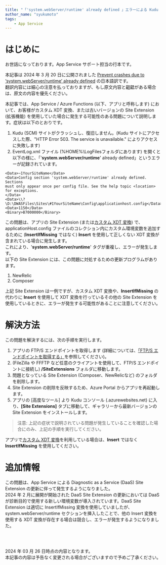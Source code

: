 ```yaml
---
title: "「'system.webServer/runtime' already defined 」エラーによる Kudu クラッシュの回避方法について"
author_name: "syukumoto"
tags:
    - App Service
---
```


# はじめに

お世話になっております。App Service サポート担当の行本です。

本記事は 2024 年 3 月 20 日に公開されました [Prevent crashes due to ‘system.webServer/runtime’ already defined](https://azure.github.io/AppService/2024/03/20/Azure-WebApp-crashing-due-to-duplicate-runtime-section.html) の日本語訳です。  
翻訳内容には細心の注意を払っておりますが、もし原文内容と齟齬がある場合は、原文の内容を優先ください。  
  
本記事では、App Service / Azure Functions (以下、アプリと呼称します) において、お客様がカスタム XDT 変換、または古いバージョンの Site Extension (拡張機能) を使用していた場合に発生する可能性のある問題について説明します。症状は以下のとおりです。  
1. Kudu (SCM) サイトがクラッシュし、復旧しません。(Kudu サイトにアクセスした際、"HTTP Error 503. The service is unavailable." によりアクセスに失敗します)  
2. EventLog.xml ファイル (%HOME%\LogFilesフォルダにあります) を開くと以下の様に、「'**system.webServer/runtime**' already defined」というエラーが記録されています。  

```
<Data>~1YourSiteName</Data>
<Data>Config section 'system.webServer/runtime' already defined. Sections 
must only appear once per config file. See the help topic <location> for exceptions.
</Data>
<Data>\\?\D:\DWASFiles\Sites\#1YourSiteName\Config\applicationhost.config</Data>
<Data>1150</Data>
<Binary>B7000000</Binary>
```

この問題は、アプリの Site Extension (または[カスタム XDT 変換](https://github.com/projectkudu/kudu/wiki/Xdt-transform-samples)) で、applicationHost.config ファイルのコレクション内にカスタム環境変数を追加するために (**InsertIfMissing** ではなく) **Insert** を使用して正しくない XDT 変換が含まれている場合に発生します。  
これにより、'**system.webServer/runtime**' タグが重複し、エラーが発生します。  
以下の Site Extension には、この問題に対処するための更新プログラムがあります。  

1. NewRelic  
2. Composer  
  
上記 Site Extension は一例ですが、カスタム XDT 変換や、**InsertIfMissing** の代わりに **Insert** を使用して XDT 変換を行っているその他の Site Extension を使用しているときに、エラーが発生する可能性があることに注意してください。

# 解決方法

この問題を解決するには、次の手順を実行します。  
  
1. アプリの FTP/S エンドポイントを取得します (詳細については、[「FTP/S エンドポイントを取得する」](https://learn.microsoft.com/ja-JP/azure/app-service/deploy-ftp?tabs=portal#get-ftps-endpoint)を参照してください)。  
2. (FileZilla や FFFTP など任意のクライアントを使用して、FTP/S エンドポイントに接続し) **/SiteExtensions** フォルダに移動します。  
3. 問題となっている Site Extension (Composer、NewRelicなど) のフォルダを削除します。  
4. Site Extension の削除を反映するため、Azure Portal からアプリを再起動します。  
5. アプリの [高度なツール] より Kudu コンソール (.azurewebsites.net) に入り、**[Site Extensions]** タブに移動して、ギャラリーから最新バージョンの Site Extension をインストールします。  

>注意: 上記の症状で説明されている問題が発生していることを確認した場合にのみ、上記の手順を実行してください。

アプリで[カスタム XDT 変換](https://github.com/projectkudu/kudu/wiki/Xdt-transform-samples)を利用している場合は、**Insert** ではなく **InsertIfMissing** を使用してください。  

# 追加情報
この問題は、App Service による Diagnostic as a Service (DaaS) Site Extension の更新に伴って発生するようになりました。  
2024 年 2 月に展開が開始された DaaS Site Extension の更新においては DaaS が診断目的で使用する新しい環境変数が導入されています。DaaS Site Extension は適切に InsertIfMissing 変換を使用していましたが、system.webServer/runtime セクションを挿入したことで、他の Insert 変換を使用する XDT 変換が存在する場合は競合し、エラーが発生するようになりました。

<br>
<br>

2024 年 03 月 26 日時点の内容となります。<br>
本記事の内容は予告なく変更される場合がございますので予めご了承ください。

<br>
<br>